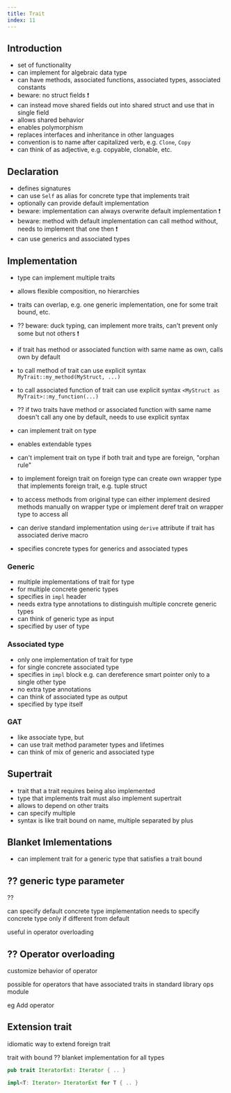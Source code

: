 ```yaml
---
title: Trait
index: 11
---
```


## Introduction

- set of functionality
- can implement for algebraic data type
- can have methods, associated functions, associated types, associated constants
- beware: no struct fields ❗️
- can instead move shared fields out into shared struct and use that in single field
- allows shared behavior
- enables polymorphism
- replaces interfaces and inheritance in other languages
- convention is to name after capitalized verb, e.g. `Clone`, `Copy`
- can think of as adjective, e.g. copyable, clonable, etc.



## Declaration

- defines signatures
- can use `Self` as alias for concrete type that implements trait
- optionally can provide default implementation
- beware: implementation can always overwrite default implementation ❗️
- beware: method with default implementation can call method without, needs to implement that one then ❗️
- can use generics and associated types



## Implementation

- type can implement multiple traits
- allows flexible composition, no hierarchies
- traits can overlap, e.g. one generic implementation, one for some trait bound, etc.
- ?? beware: duck typing, can implement more traits, can't prevent only some but not others ❗️

- if trait has method or associated function with same name as own, calls own by default
- to call method of trait can use explicit syntax `MyTrait::my_method(MyStruct, ...)`
- to call associated function of trait can use explicit syntax `<MyStruct as MyTrait>::my_function(...)`
- ?? if two traits have method or associated function with same name doesn't call any one by default, needs to use explicit syntax

- can implement trait on type
- enables extendable types
- can't implement trait on type if both trait and type are foreign, "orphan rule"
- to implement foreign trait on foreign type can create own wrapper type that implements foreign trait, e.g. tuple struct
- to access methods from original type can either implement desired methods manually on wrapper type or implement deref trait on wrapper type to access all
- can derive standard implementation using `derive` attribute if trait has associated derive macro
- specifies concrete types for generics and associated types

### Generic

- multiple implementations of trait for type
- for multiple concrete generic types
- specifies in `impl` header
- needs extra type annotations to distinguish multiple concrete generic types
- can think of generic type as input
- specified by user of type

### Associated type

- only one implementation of trait for type
- for single concrete associated type
- specifies in `impl` block
e.g. can dereference smart pointer only to a single other type
- no extra type annotations
- can think of associated type as output
- specified by type itself

### GAT

- like associate type, but
- can use trait method parameter types and lifetimes
- can think of mix of generic and associated type



## Supertrait

- trait that a trait requires being also implemented
- type that implements trait must also implement supertrait
- allows to depend on other traits
- can specify multiple
- syntax is like trait bound on name, multiple separated by plus



## Blanket Imlementations

- can implement trait for a generic type that satisfies a trait bound



## ?? generic type parameter

??
 
can specify default concrete type
implementation needs to specify concrete type only if different from default

useful in operator overloading



## ?? Operator overloading

customize behavior of operator

possible for operators that have associated traits in standard library ops module

eg Add operator



## Extension trait

idiomatic way to extend foreign trait

trait with bound ??
blanket implementation for all types

```rs
pub trait IteratorExt: Iterator { .. }

impl<T: Iterator> IteratorExt for T { .. }
```